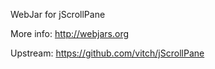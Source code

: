 WebJar for jScrollPane

More info: http://webjars.org

Upstream: https://github.com/vitch/jScrollPane
